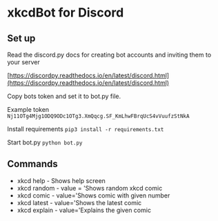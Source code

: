 # xkcdBot for Discord

## Set up
Read the discord.py docs for creating bot accounts and inviting them to your server

[https://discordpy.readthedocs.io/en/latest/discord.html](https://discordpy.readthedocs.io/en/latest/discord.html)

Copy bots token and set it to bot.py file.

Example token `Nj11OTg4Mjg1ODQ9ODc1OTg3.XmQqcg.SF_KmLhwFBrqUcS4vVuufzStNkA`

Install requirements
`pip3 install -r requirements.txt`

Start bot.py
`python bot.py`

## Commands
- xkcd help - Shows help screen
- xkcd random -  value = 'Shows random xkcd comic
- xkcd comic <number> -  value='Shows comic with given number
- xkcd latest -  value='Shows the latest comic
- xkcd explain <number> -  value='Explains the given comic
